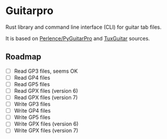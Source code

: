# Guitarpro

Rust library and command line interface (CLI) for guitar tab files.

It is based on [Perlence/PyGuitarPro](https://github.com/Perlence/PyGuitarPro) and [TuxGuitar](http://tuxguitar.com.ar/) sources.

## Roadmap

* [ ] Read GP3 files, seems OK
* [ ] Read GP4 files
* [ ] Read GP5 files
* [ ] Read GPX files (version 6)
* [ ] Read GPX files (version 7)
* [ ] Write GP3 files
* [ ] Write GP4 files
* [ ] Write GP5 files
* [ ] Write GPX files (version 6)
* [ ] Write GPX files (version 7)
